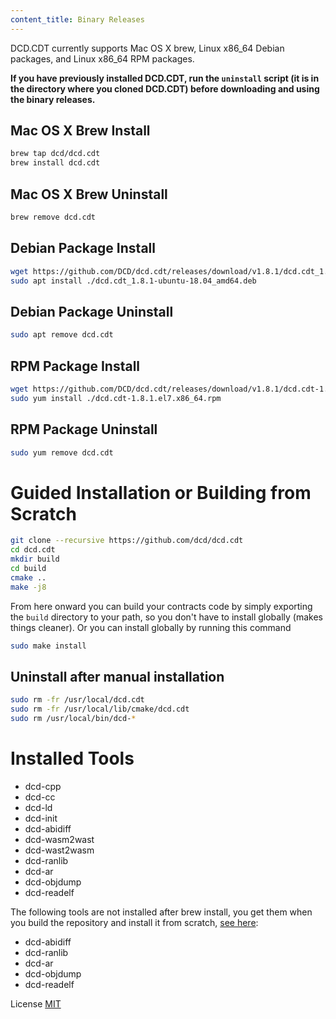 ```yaml
---
content_title: Binary Releases
---
```


DCD.CDT currently supports Mac OS X brew, Linux x86_64 Debian packages, and Linux x86_64 RPM packages.

**If you have previously installed DCD.CDT, run the `uninstall` script (it is in the directory where you cloned DCD.CDT) before downloading and using the binary releases.**

## Mac OS X Brew Install

```sh
brew tap dcd/dcd.cdt
brew install dcd.cdt
```

## Mac OS X Brew Uninstall

```sh
brew remove dcd.cdt
```

## Debian Package Install

```sh
wget https://github.com/DCD/dcd.cdt/releases/download/v1.8.1/dcd.cdt_1.8.1-ubuntu-18.04_amd64.deb
sudo apt install ./dcd.cdt_1.8.1-ubuntu-18.04_amd64.deb
```

## Debian Package Uninstall

```sh
sudo apt remove dcd.cdt
```

## RPM Package Install

```sh
wget https://github.com/DCD/dcd.cdt/releases/download/v1.8.1/dcd.cdt-1.8.1.el7.x86_64.rpm
sudo yum install ./dcd.cdt-1.8.1.el7.x86_64.rpm
```

## RPM Package Uninstall

```sh
sudo yum remove dcd.cdt
```

# Guided Installation or Building from Scratch

```sh
git clone --recursive https://github.com/dcd/dcd.cdt
cd dcd.cdt
mkdir build
cd build
cmake ..
make -j8
```

From here onward you can build your contracts code by simply exporting the `build` directory to your path, so you don't have to install globally (makes things cleaner).
Or you can install globally by running this command

```sh
sudo make install
```

## Uninstall after manual installation

```sh
sudo rm -fr /usr/local/dcd.cdt
sudo rm -fr /usr/local/lib/cmake/dcd.cdt
sudo rm /usr/local/bin/dcd-*
```

# Installed Tools

* dcd-cpp
* dcd-cc
* dcd-ld
* dcd-init
* dcd-abidiff
* dcd-wasm2wast
* dcd-wast2wasm
* dcd-ranlib
* dcd-ar
* dcd-objdump
* dcd-readelf

The following tools are not installed after brew install, you get them when you build the repository and install it from scratch, [see here](#guided-installation-or-building-from-scratch):

* dcd-abidiff
* dcd-ranlib
* dcd-ar
* dcd-objdump
* dcd-readelf

License
[MIT](../LICENSE)
